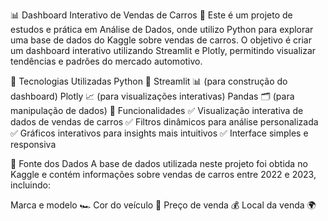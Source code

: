 📊 Dashboard Interativo de Vendas de Carros 🚗
Este é um projeto de estudos e prática em Análise de Dados, onde utilizo Python para explorar uma base de dados do Kaggle sobre vendas de carros. O objetivo é criar um dashboard interativo utilizando Streamlit e Plotly, permitindo visualizar tendências e padrões do mercado automotivo.

🚀 Tecnologias Utilizadas
Python 🐍
Streamlit 📊 (para construção do dashboard)
Plotly 📈 (para visualizações interativas)
Pandas 🗂️ (para manipulação de dados)
📌 Funcionalidades
✅ Visualização interativa de dados de vendas de carros
✅ Filtros dinâmicos para análise personalizada
✅ Gráficos interativos para insights mais intuitivos
✅ Interface simples e responsiva

📂 Fonte dos Dados
A base de dados utilizada neste projeto foi obtida no Kaggle e contém informações sobre vendas de carros entre 2022 e 2023, incluindo:

Marca e modelo 🏎️
Cor do veículo 🎨
Preço de venda 💰
Local da venda 🌍
